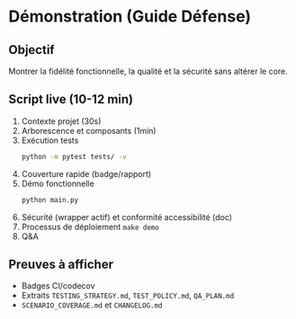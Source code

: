 # Démonstration (Guide Défense)

## Objectif
Montrer la fidélité fonctionnelle, la qualité et la sécurité sans altérer le core.

## Script live (10-12 min)
1. Contexte projet (30s)
2. Arborescence et composants (1min)
3. Exécution tests
   ```bash
   python -m pytest tests/ -v
   ```
4. Couverture rapide (badge/rapport)
5. Démo fonctionnelle
   ```bash
   python main.py
   ```
6. Sécurité (wrapper actif) et conformité accessibilité (doc)
7. Processus de déploiement `make demo`
8. Q&A

## Preuves à afficher
- Badges CI/codecov
- Extraits `TESTING_STRATEGY.md`, `TEST_POLICY.md`, `QA_PLAN.md`
- `SCENARIO_COVERAGE.md` et `CHANGELOG.md`


